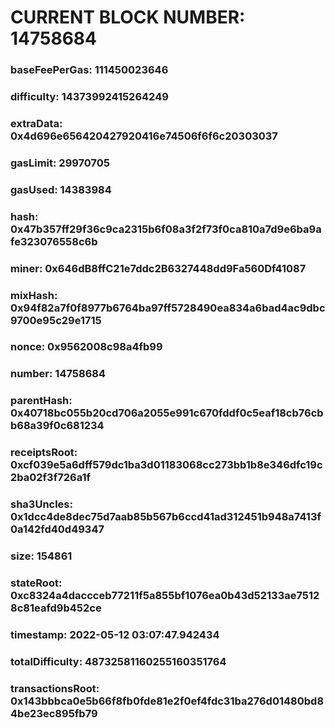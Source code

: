 # CURRENT BLOCK NUMBER: 14758684

### baseFeePerGas: 111450023646
### difficulty: 14373992415264249
### extraData: 0x4d696e656420427920416e74506f6f6c20303037
### gasLimit: 29970705
### gasUsed: 14383984
### hash: 0x47b357ff29f36c9ca2315b6f08a3f2f73f0ca810a7d9e6ba9afe323076558c6b
### miner: 0x646dB8ffC21e7ddc2B6327448dd9Fa560Df41087
### mixHash: 0x94f82a7f0f8977b6764ba97ff5728490ea834a6bad4ac9dbc9700e95c29e1715
### nonce: 0x9562008c98a4fb99
### number: 14758684
### parentHash: 0x40718bc055b20cd706a2055e991c670fddf0c5eaf18cb76cbb68a39f0c681234
### receiptsRoot: 0xcf039e5a6dff579dc1ba3d01183068cc273bb1b8e346dfc19c2ba02f3f726a1f
### sha3Uncles: 0x1dcc4de8dec75d7aab85b567b6ccd41ad312451b948a7413f0a142fd40d49347
### size: 154861
### stateRoot: 0xc8324a4daccceb77211f5a855bf1076ea0b43d52133ae75128c81eafd9b452ce
### timestamp: 2022-05-12 03:07:47.942434
### totalDifficulty: 48732581160255160351764
### transactionsRoot: 0x143bbbca0e5b66f8fb0fde81e2f0ef4fdc31ba276d01480bd84be23ec895fb79
